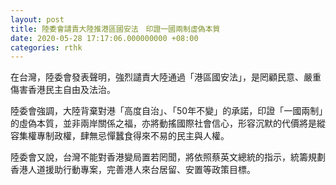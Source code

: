 ```yaml
---
layout: post
title: 陸委會譴責大陸推港區國安法　印證一國兩制虛偽本質
date: 2020-05-28 17:17:06.000000000 +08:00
categories: rthk
---
```


在台灣，陸委會發表聲明，強烈譴責大陸通過「港區國安法」，是罔顧民意、嚴重傷害香港民主自由及法治。

陸委會強調，大陸背棄對港「高度自治」、「50年不變」的承諾，印證「一國兩制」的虛偽本質，並非兩岸關係之福，亦將動搖國際社會信心，形容沉默的代價將是縱容集權專制政權，肆無忌憚蠶食得來不易的民主與人權。

陸委會又說，台灣不能對香港變局置若罔聞，將依照蔡英文總統的指示，統籌規劃香港人道援助行動專案，完善港人來台居留、安置等政策目標。
